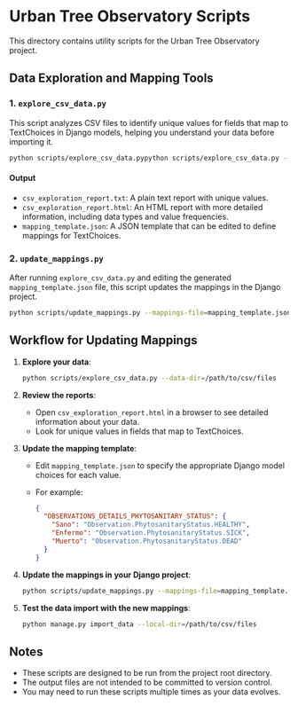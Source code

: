 # Urban Tree Observatory Scripts

This directory contains utility scripts for the Urban Tree Observatory project.

## Data Exploration and Mapping Tools

### 1. `explore_csv_data.py`

This script analyzes CSV files to identify unique values for fields that map to TextChoices in Django models, helping you understand your data before importing it.

```bash
python scripts/explore_csv_data.pypython scripts/explore_csv_data.py --data-dir=/path/to/csv/files [--output-dir=./reports]
```

#### Output

- `csv_exploration_report.txt`: A plain text report with unique values.
- `csv_exploration_report.html`: An HTML report with more detailed information, including data types and value frequencies.
- `mapping_template.json`: A JSON template that can be edited to define mappings for TextChoices.

### 2. `update_mappings.py`

After running `explore_csv_data.py` and editing the generated `mapping_template.json` file, this script updates the mappings in the Django project.

```bash
python scripts/update_mappings.py --mappings-file=mapping_template.json [--output-file=apps/core/utils/mappings.py]
```

## Workflow for Updating Mappings

1. **Explore your data**:

   ```bash
   python scripts/explore_csv_data.py --data-dir=/path/to/csv/files
   ```

2. **Review the reports**:
   - Open `csv_exploration_report.html` in a browser to see detailed information about your data.
   - Look for unique values in fields that map to TextChoices.

3. **Update the mapping template**:
   - Edit `mapping_template.json` to specify the appropriate Django model choices for each value.
   - For example:

     ```json
     {
       "OBSERVATIONS_DETAILS_PHYTOSANITARY_STATUS": {
         "Sano": "Observation.PhytosanitaryStatus.HEALTHY",
         "Enfermo": "Observation.PhytosanitaryStatus.SICK",
         "Muerto": "Observation.PhytosanitaryStatus.DEAD"
       }
     }
     ```

4. **Update the mappings in your Django project**:

   ```bash
   python scripts/update_mappings.py --mappings-file=mapping_template.json
   ```

5. **Test the data import with the new mappings**:

   ```bash
   python manage.py import_data --local-dir=/path/to/csv/files
   ```

## Notes

- These scripts are designed to be run from the project root directory.
- The output files are not intended to be committed to version control.
- You may need to run these scripts multiple times as your data evolves.
